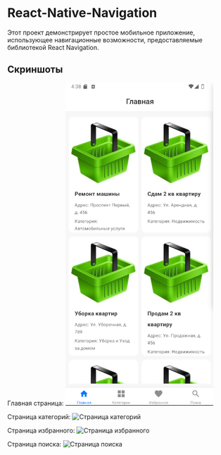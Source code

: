 # React-Native-Navigation

Этот проект демонстрирует простое мобильное приложение, использующее навигационные возможности, предоставляемые библиотекой React Navigation.

## Скриншоты

Главная страница:
![Главная страница](assets/home.png)

Страница категорий:
![Страница категорий](React-Native-Navigation/assets/categor.png)

Страница избранного:
![Страница избранного](React-Native-Navigation/assets/fav.png)

Страница поиска:
![Страница поиска](React-Native-Navigation/assets/search.png)
